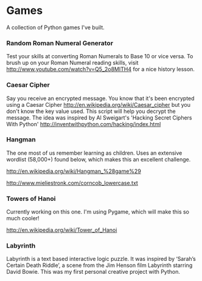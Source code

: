 Games
=====

A collection of Python games I've built. 

### Random Roman Numeral Generator
Test your skills at converting Roman Numerals to Base 10 or vice versa. To brush up on your Roman Numeral reading skills, visit http://www.youtube.com/watch?v=Q5_2o8MITH4 for a nice history lesson. 

### Caesar Cipher
Say you receive an encrypted message. You know that it's been encrypted using a Caesar Cipher http://en.wikipedia.org/wiki/Caesar_cipher
but you don't know the key value used. This script will help you decrypt the message. 
The idea was inspired by Al Sweigart's 'Hacking Secret Ciphers With Python' http://inventwithpython.com/hacking/index.html

### Hangman

The one most of us remember learning as children. Uses an extensive wordlist (58,000+) found below, which makes this an excellent challenge. 

http://en.wikipedia.org/wiki/Hangman_%28game%29


http://www.mieliestronk.com/corncob_lowercase.txt


### Towers of Hanoi

Currently working on this one. I'm using Pygame, which will make this so much cooler! 

http://en.wikipedia.org/wiki/Tower_of_Hanoi

### Labyrinth
Labyrinth is a text based interactive logic puzzle. It was inspired by ‘Sarah’s Certain Death Riddle’, a scene from the Jim Henson film Labyrinth starring David Bowie. This was my first personal creative project with Python.


